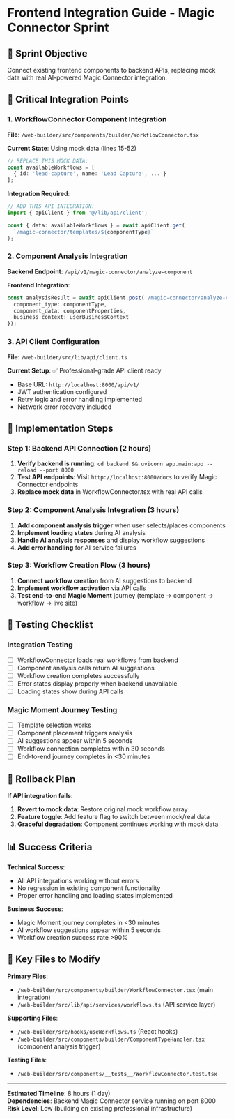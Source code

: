 # Frontend Integration Guide - Magic Connector Sprint

## 🎯 Sprint Objective
Connect existing frontend components to backend APIs, replacing mock data with real AI-powered Magic Connector integration.

## 🚨 Critical Integration Points

### 1. WorkflowConnector Component Integration
**File**: `/web-builder/src/components/builder/WorkflowConnector.tsx`

**Current State**: Using mock data (lines 15-52)
```typescript
// REPLACE THIS MOCK DATA:
const availableWorkflows = [
  { id: 'lead-capture', name: 'Lead Capture', ... }
];
```

**Integration Required**:
```typescript
// ADD THIS API INTEGRATION:
import { apiClient } from '@/lib/api/client';

const { data: availableWorkflows } = await apiClient.get(
  `/magic-connector/templates/${componentType}`
);
```

### 2. Component Analysis Integration
**Backend Endpoint**: `/api/v1/magic-connector/analyze-component`

**Frontend Integration**:
```typescript
const analysisResult = await apiClient.post('/magic-connector/analyze-component', {
  component_type: componentType,
  component_data: componentProperties,
  business_context: userBusinessContext
});
```

### 3. API Client Configuration
**File**: `/web-builder/src/lib/api/client.ts`

**Current Setup**: ✅ Professional-grade API client ready
- Base URL: `http://localhost:8000/api/v1/`
- JWT authentication configured
- Retry logic and error handling implemented
- Network error recovery included

## 🔧 Implementation Steps

### Step 1: Backend API Connection (2 hours)
1. **Verify backend is running**: `cd backend && uvicorn app.main:app --reload --port 8000`
2. **Test API endpoints**: Visit `http://localhost:8000/docs` to verify Magic Connector endpoints
3. **Replace mock data** in WorkflowConnector.tsx with real API calls

### Step 2: Component Analysis Integration (3 hours)
1. **Add component analysis trigger** when user selects/places components
2. **Implement loading states** during AI analysis
3. **Handle AI analysis responses** and display workflow suggestions
4. **Add error handling** for AI service failures

### Step 3: Workflow Creation Flow (3 hours)
1. **Connect workflow creation** from AI suggestions to backend
2. **Implement workflow activation** via API calls
3. **Test end-to-end Magic Moment** journey (template → component → workflow → live site)

## 🧪 Testing Checklist

### Integration Testing
- [ ] WorkflowConnector loads real workflows from backend
- [ ] Component analysis calls return AI suggestions
- [ ] Workflow creation completes successfully
- [ ] Error states display properly when backend unavailable
- [ ] Loading states show during API calls

### Magic Moment Journey Testing
- [ ] Template selection works
- [ ] Component placement triggers analysis
- [ ] AI suggestions appear within 5 seconds
- [ ] Workflow connection completes within 30 seconds
- [ ] End-to-end journey completes in <30 minutes

## 🚨 Rollback Plan

**If API integration fails**:
1. **Revert to mock data**: Restore original mock workflow array
2. **Feature toggle**: Add feature flag to switch between mock/real data
3. **Graceful degradation**: Component continues working with mock data

## 📊 Success Criteria

**Technical Success**:
- All API integrations working without errors
- No regression in existing component functionality
- Proper error handling and loading states implemented

**Business Success**:
- Magic Moment journey completes in <30 minutes
- AI workflow suggestions appear within 5 seconds
- Workflow creation success rate >90%

## 🔗 Key Files to Modify

**Primary Files**:
- `/web-builder/src/components/builder/WorkflowConnector.tsx` (main integration)
- `/web-builder/src/lib/api/services/workflows.ts` (API service layer)

**Supporting Files**:
- `/web-builder/src/hooks/useWorkflows.ts` (React hooks)
- `/web-builder/src/components/builder/ComponentTypeHandler.tsx` (component analysis trigger)

**Testing Files**:
- `/web-builder/src/components/__tests__/WorkflowConnector.test.tsx`

---

**Estimated Timeline**: 8 hours (1 day)  
**Dependencies**: Backend Magic Connector service running on port 8000  
**Risk Level**: Low (building on existing professional infrastructure)